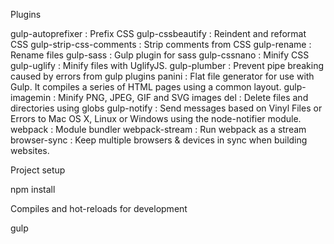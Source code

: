 Plugins

gulp-autoprefixer : Prefix CSS
gulp-cssbeautify : Reindent and reformat CSS
gulp-strip-css-comments : Strip comments from CSS
gulp-rename : Rename files
gulp-sass : Gulp plugin for sass
gulp-cssnano : Minify CSS
gulp-uglify : Minify files with UglifyJS.
gulp-plumber : Prevent pipe breaking caused by errors from gulp plugins
panini : Flat file generator for use with Gulp. It compiles a series of HTML pages using a common layout.
gulp-imagemin : Minify PNG, JPEG, GIF and SVG images
del : Delete files and directories using globs
gulp-notify : Send messages based on Vinyl Files or Errors to Mac OS X, Linux or Windows using the node-notifier module.
webpack : Module bundler
webpack-stream : Run webpack as a stream
browser-sync : Keep multiple browsers & devices in sync when building websites.

Project setup

npm install

Compiles and hot-reloads for development

gulp